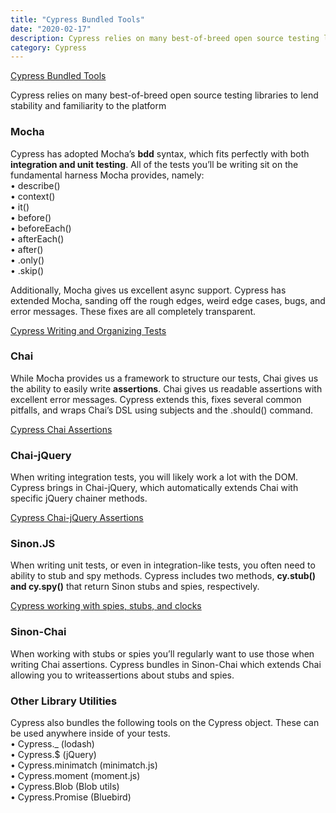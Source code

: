```yaml
---
title: "Cypress Bundled Tools"
date: "2020-02-17"
description: Cypress relies on many best-of-breed open source testing libraries (such as Mocha, Chai, Chai-jQuery, Sinon, and Sinon-Chai) to lend stability and familiarity to the platform
category: Cypress
---
```


[Cypress Bundled Tools ](https://docs.cypress.io/guides/references/bundled-tools.html#Mocha)

Cypress relies on many best-of-breed open source testing libraries to lend stability and familiarity to the platform

### Mocha
Cypress has adopted Mocha’s **bdd** syntax, which fits perfectly with both **integration and unit testing**. All of the tests you’ll be writing sit on the fundamental harness Mocha provides, namely:  
•	describe()   
•	context()   
•	it()   
•	before()   
•	beforeEach()   
•	afterEach()   
•	after()   
•	.only()   
•	.skip()   

Additionally, Mocha gives us excellent async support. Cypress has extended Mocha, sanding off the rough edges, weird edge cases, bugs, and error messages. These fixes are all completely transparent.

[Cypress Writing and Organizing Tests]( https://docs.cypress.io/guides/core-concepts/writing-and-organizing-tests.html#Folder-Structure)

### Chai
While Mocha provides us a framework to structure our tests, Chai gives us the ability to easily write **assertions**. Chai gives us readable assertions with excellent error messages. Cypress extends this, fixes several common pitfalls, and wraps Chai’s DSL using subjects and the .should() command.

[Cypress Chai Assertions](https://docs.cypress.io/guides/references/assertions.html#Chai)

### Chai-jQuery
When writing integration tests, you will likely work a lot with the DOM. Cypress brings in Chai-jQuery, which automatically extends Chai with specific jQuery chainer methods.

[Cypress Chai-jQuery Assertions]( https://docs.cypress.io/guides/references/assertions.html#Chai-jQuery)

### Sinon.JS
When writing unit tests, or even in integration-like tests, you often need to ability to stub and spy methods. Cypress includes two methods, **cy.stub() and cy.spy()** that return Sinon stubs and spies, respectively.

[Cypress working with spies, stubs, and clocks]( https://docs.cypress.io/guides/guides/stubs-spies-and-clocks.html#Capabilities)

### Sinon-Chai
When working with stubs or spies you’ll regularly want to use those when writing Chai assertions. Cypress bundles in Sinon-Chai which extends Chai allowing you to writeassertions about stubs and spies.

### Other Library Utilities
Cypress also bundles the following tools on the Cypress object. These can be used anywhere inside of your tests.   
•	Cypress._ (lodash)   
•	Cypress.$ (jQuery)   
•	Cypress.minimatch (minimatch.js)   
•	Cypress.moment (moment.js)    
•	Cypress.Blob (Blob utils)   
•	Cypress.Promise (Bluebird)   

